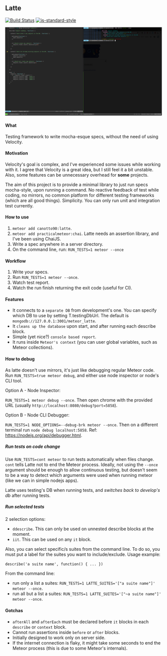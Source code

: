 ## Latte

[![Build Status](https://travis-ci.org/taromero/latte.svg?branch=master)](https://travis-ci.org/taromero/latte)
[![js-standard-style](https://img.shields.io/badge/code%20style-standard-brightgreen.svg?style=flat)](https://github.com/feross/standard)

![](https://raw.githubusercontent.com/taromero/latte/master/readme_images/latte.png)

#### What

Testing framework to write mocha-esque specs, without the need of using Velocity.

#### Motivation

Velocity's goal is complex, and I've experienced some issues while working with it. I agree that Velocity is a great idea, but I still feel it a bit unstable. Also, some features can be unnecessary overhead for **some** projects.

The aim of this project is to provide a minimal library to just run specs mocha-style, upon running a command. No reactive feedback of test while coding, no mirrors, no common platform for different testing frameworks (which are all good things). Simplicity. You can only run unit and integration test currently.

#### How to use

1. `meteor add canotto90:latte`.
2. `meteor add practicalmeteor:chai`. Latte needs an assertion library, and I've been using ChaiJS.
2. Write a spec anywhere in a server directory.
5. On the command line, run: `RUN_TESTS=1 meteor --once`

#### Workflow

1. Write your specs.
2. Run `RUN_TESTS=1 meteor --once`.
3. Watch test report.
4. Watch the run finish returning the exit code (useful for CI).

#### Features

- It connects to a `separate DB` from development's one. You can specify which DB to use by setting T.testingDbUrl. The default is `mongodb://127.0.0.1:3001/meteor_latte`.
- It `cleans up the database` upon start, and after running each describe block.
- Simple (yet nice?) `console based report`.
- It runs inside `Meteor's context` (you can user global variables, such as Meteor collections).

#### How to debug

As latte doesn't use mirrors, it's just like debugging regular Meteor code. Run `RUN_TESTS=true meteor debug`, and either use node inspector or node's CLI tool.

Option A - Node Inspector:

`RUN_TESTS=1 meteor debug --once`. Then open chrome with the provided URL (usually `http://localhost:8080/debug?port=5858`).

Option B - Node CLI Debugger:

`RUN_TESTS=1 NODE_OPTIONS=--debug-brk meteor --once`. Then on a different terminal run `node debug localhost:5858`. Ref: https://nodejs.org/api/debugger.html.

##### Run tests on code change

Use `RUN_TESTS=cont meteor` to run tests automatically when files change. `cont` tells Latte not to end the Meteor process. Ideally, not using the `--once` argument should be enough to allow continuous testing, but doesn't seem to be a way to detect which arguments were used when running meteor (like we can in simple nodejs apps).

Latte uses testing's DB when running tests, and *switches back to develop's db* after running tests.

##### Run selected tests

2 selection options:

- `ddescribe`. This can only be used on unnested describe blocks at the moment.
- `iit`. This can be used on any `it` block.

Also, you can select specific/s suites from the command line. To do so, you must put a label for the suites you want to include/exclude. Usage example:

```
describe('a suite name', function() { ... })
```

From the command line:

  * run only a list a suites: `RUN_TESTS=1 LATTE_SUITES='["a suite name"]' meteor --once`.
  * run all but a list a suites: `RUN_TESTS=1 LATTE_SUITES='["~a suite name"]' meteor --once`.

#### Gotchas

- `afterAll` and `afterEach` must be declared before `it` blocks in each `describe` or `context` block.
- Cannot run assertions inside `before` or `after` blocks.
- Initially designed to work only on server side.
- If the internet connection is flaky, it might take some seconds to end the Meteor process (this is due to some Meteor's internals).

